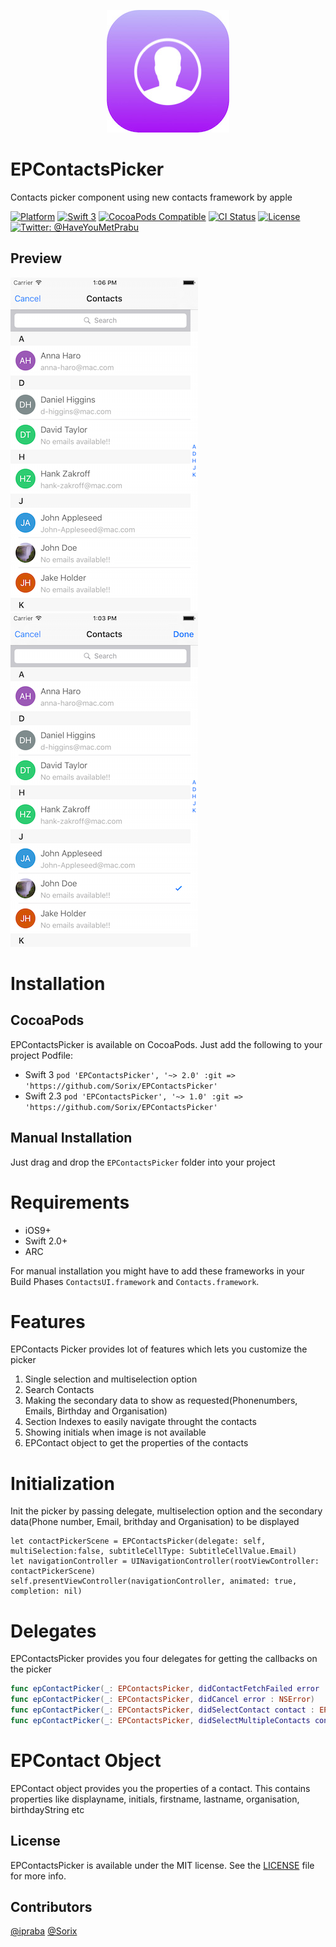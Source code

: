 <p align="center" >
  <img src="EPContactsPickerLogo.jpg" alt="EPContactsPicker" title="EPContactsPicker" width="196">
</p>

EPContactsPicker
===========
Contacts picker component using new contacts framework by apple


[![Platform](https://img.shields.io/cocoapods/p/EPContactsPicker.svg?style=flat)](http://cocoapods.org/pods/EPContactsPicker)
[![Swift 3](https://img.shields.io/badge/Swift-3.0-orange.svg?style=flat)](https://developer.apple.com/swift/)
[![CocoaPods Compatible](https://img.shields.io/cocoapods/v/EPContactsPicker.svg?style=flat)](http://cocoadocs.org/docsets/EPContactsPicker)
[![CI Status](https://travis-ci.org/ipraba/EPContactsPicker.svg?branch=master)](https://travis-ci.org/ipraba/EPContactsPicker)
[![License](https://img.shields.io/cocoapods/l/Ouroboros.svg?style=flat)](https://github.com/ipraba/EPContactsPicker/blob/master/LICENSE)
[![Twitter: @HaveYouMetPrabu](https://img.shields.io/badge/contact-@HaveYouMetPrabu-blue.svg?style=flat)](https://twitter.com/HaveYouMetPrabu)

Preview
-------
![Single Selection](https://raw.githubusercontent.com/ipraba/EPContactsPicker/master/Screenshots/Screen2.png)    ![Multi Selection](https://raw.githubusercontent.com/ipraba/EPContactsPicker/master/Screenshots/Screen3.png)

# Installation #

## CocoaPods ##
EPContactsPicker is available on CocoaPods. Just add the following to your project Podfile:

* Swift 3 `pod 'EPContactsPicker', '~> 2.0' :git => 'https://github.com/Sorix/EPContactsPicker'`
* Swift 2.3 `pod 'EPContactsPicker', '~> 1.0' :git => 'https://github.com/Sorix/EPContactsPicker'`

## Manual Installation ##

Just drag and drop the `EPContactsPicker` folder into your project

# Requirements #

* iOS9+
* Swift 2.0+
* ARC

For manual installation you might have to add these frameworks in your Build Phases
`ContactsUI.framework` and `Contacts.framework`.

# Features #

EPContacts Picker provides lot of features which lets you customize the picker

1. Single selection and multiselection option
2. Search Contacts
3. Making the secondary data to show as requested(Phonenumbers, Emails, Birthday and Organisation)
4. Section Indexes to easily navigate throught the contacts
5. Showing initials when image is not available
6. EPContact object to get the properties of the contacts

# Initialization #

Init the picker by passing delegate, multiselection option and the secondary data(Phone number, Email, brithday and Organisation) to be displayed

    let contactPickerScene = EPContactsPicker(delegate: self, multiSelection:false, subtitleCellType: SubtitleCellValue.Email)
    let navigationController = UINavigationController(rootViewController: contactPickerScene)
    self.presentViewController(navigationController, animated: true, completion: nil)

# Delegates #

EPContactsPicker provides you four delegates for getting the callbacks on the picker

```swift
func epContactPicker(_: EPContactsPicker, didContactFetchFailed error : NSError)
func epContactPicker(_: EPContactsPicker, didCancel error : NSError)
func epContactPicker(_: EPContactsPicker, didSelectContact contact : EPContact)
func epContactPicker(_: EPContactsPicker, didSelectMultipleContacts contacts : [EPContact])
```

# EPContact Object #

EPContact object provides you the properties of a contact. This contains properties like displayname, initials, firstname, lastname, organisation, birthdayString etc

## License ##

EPContactsPicker is available under the MIT license. See the [LICENSE](https://github.com/ipraba/EPContactsPicker/blob/master/LICENSE) file for more info.

## Contributors ##

[@ipraba](https://github.com/ipraba)
[@Sorix](https://github.com/Sorix)

